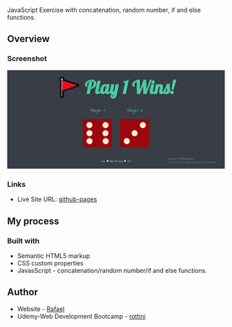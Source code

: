 JavaScript Exercise with concatenation, random number, if and else functions.

## Overview

### Screenshot

![](./images/printscreen.jpg)

### Links

- Live Site URL: [github-pages](https://rottini.github.io/dice-random-page/)

## My process

### Built with

- Semantic HTML5 markup
- CSS custom properties
- JavasScript - concatenation/random number/if and else functions.

## Author

- Website - [Rafael](https://github.com/rottini)
- Udemy-Web Development Bootcamp - [rottini](https://github.com/rottini/dice-random-page)
